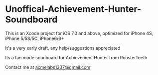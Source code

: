 # Unoffical-Achievement-Hunter-Soundboard

This is an Xcode project for iOS 7.0 and above, optimized for iPhone 4S, iPhone 5/5S/5C, iPhone6/6+

It's a very early draft, any help/suggestions appreciated

Its a fan made sounboard for Achievement Hunter from RoosterTeeth

Contact me at acmelabs1337@gmail.com
